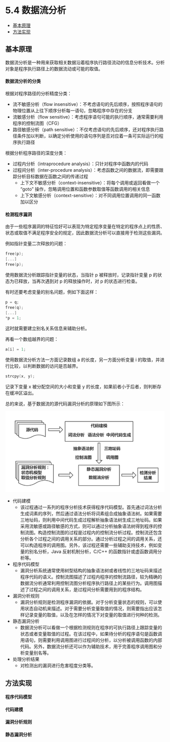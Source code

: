 # 5.4 数据流分析

- [基本原理](#基本原理)
- [方法实现](#方法实现)


## 基本原理
数据流分析是一种用来获取相关数据沿着程序执行路径流动的信息分析技术。分析对象是程序执行路径上的数据流动或可能的取值。

#### 数据流分析的分类
根据对程序路径的分析精度分类：
- 流不敏感分析（flow insensitive）：不考虑语句的先后顺序，按照程序语句的物理位置从上往下顺序分析每一语句，忽略程序中存在的分支
- 流敏感分析（flow sensitive）：考虑程序语句可能的执行顺序，通常需要利用程序的控制流图（CFG）
- 路径敏感分析（path sensitive）：不仅考虑语句的先后顺序，还对程序执行路径条件加以判断，以确定分析使用的语句序列是否对应着一条可实际运行的程序执行路径

根据分析程序路径的深度分类：
- 过程内分析（intraprocedure analysis）：只针对程序中函数内的代码
- 过程间分析（inter-procedure analysis）：考虑函数之间的数据流，即需要跟踪分析目标数据在函数之间的传递过程
  - 上下文不敏感分析（context-insensitive）：将每个调用或返回看做一个 “goto” 操作，忽略调用位置和函数参数取值等函数调用的相关信息
  - 上下文敏感分析（context-sensitive）：对不同调用位置调用的同一函数加以区分

#### 检测程序漏洞
由于一些程序漏洞的特征恰好可以表现为特定程序变量在特定的程序点上的性质、状态或取值不满足程序安全的规定，因此数据流分析可以直接用于检测这些漏洞。

例如指针变量二次释放的问题：
```c
free(p);
[...]
free(p);
```
使用数据流分析跟踪指针变量的状态，当指针 p 被释放时，记录指针变量 p 的状态为已释放，当再次遇到对 p 的释放操作时，对 p 的状态进行检查。

有时还要考虑变量的别名问题，例如下面这样：
```c
p = q;
free(q);
[...]
*p = 1;
```
这时就需要建立别名关系信息来辅助分析。

再看一个数组越界的问题：
```c
a[i] = 1;
```
使用数据流分析方法一方面记录数组 a 的长度，另一方面分析变量 i 的取值，并进行比较，以判断数据的访问是否越界。

```c
strcpy(x, y);
```
记录下变量 x 被分配空间的大小和变量 y 的长度，如果前者小于后者，则判断存在缓冲区溢出。

总的来说，基于数据流的源代码漏洞分析的原理如下图所示：

![](../pic/5.4_overview.png)

- 代码建模
  - 该过程通过一系列的程序分析技术获得程序代码模型。首先通过词法分析生成词素的序列，然后通过语法分析将词素组合成抽象语法树。如果需要三地址码，则利用中间代码生成过程解析抽象语法树生成三地址码。如果采用流敏感或路径敏感的方式，则可以通过分析抽象语法树得到程序的控制流图。构造控制流图的过程是过程内的控制流分析过程。控制流还包含分析各个过程之间的调用关系的部分。通过分析过程之间的调用关系，还可以构造程序的调用图。另外，该过程还需要一些辅助支持技术，例如变量的别名分析，Java 反射机制分析，C/C++ 的函数指针或虚函数调用分析等。
- 程序代码模型
  - 漏洞分析系统通常使用树型结构的抽象语法树或者线性的三地址码来描述程序代码的语义。控制流图描述了过程内程序的控制流路径，较为精确的数据流分析通常利用控制流图分析程序执行路径上的某些行为。调用图描述了过程之间的调用关系，是过程间分析需要用到的程序结构。
- 漏洞分析规则
  - 漏洞分析规则是检测程序漏洞的依据。对于分析变量状态的规则，可以使用状态自动机来描述。对于需要分析变量取值的情况，则需要指出应该怎样记录变量的取值，以及在怎样的情况下对变量的取值进行何种的检测。
- 静态漏洞分析
  - 数据流分析可以看做一个根据检测规则在程序的可执行路径上跟踪变量的状态或者变量取值的过程。在该过程中，如果待分析的程序语句是函数调用语句，则需要利用调用图进行过程间的分析，以分析被调用函数的内部代码。另外，数据流分析还可以作为辅助技术，用于完善程序调用图和分析变量别名等。
- 处理分析结果
  - 对检测出的漏洞进行危害程度分类等。


## 方法实现
#### 程序代码模型

#### 代码建模

#### 漏洞分析规则

#### 静态漏洞分析
